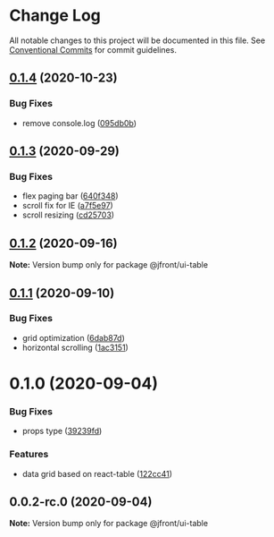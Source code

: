 # Change Log

All notable changes to this project will be documented in this file.
See [Conventional Commits](https://conventionalcommits.org) for commit guidelines.

## [0.1.4](https://github.com/Jepria/jfront-ui/compare/@jfront/ui-table@0.1.3...@jfront/ui-table@0.1.4) (2020-10-23)


### Bug Fixes

* remove console.log ([095db0b](https://github.com/Jepria/jfront-ui/commit/095db0b4ebe41efd469a71147cf0cbe004450b03))





## [0.1.3](https://github.com/Jepria/jfront-ui/compare/@jfront/ui-table@0.1.2...@jfront/ui-table@0.1.3) (2020-09-29)


### Bug Fixes

* flex paging bar ([640f348](https://github.com/Jepria/jfront-ui/commit/640f3489a9b3022221b75d5a9c0cad71ef1f0d67))
* scroll fix for IE ([a7f5e97](https://github.com/Jepria/jfront-ui/commit/a7f5e97725a769f39d9dcc407a895b54d4e73c08))
* scroll resizing ([cd25703](https://github.com/Jepria/jfront-ui/commit/cd25703e02189a818c1e38007152e4c20ffb5415))





## [0.1.2](https://github.com/Jepria/jfront-ui/compare/@jfront/ui-table@0.1.1...@jfront/ui-table@0.1.2) (2020-09-16)

**Note:** Version bump only for package @jfront/ui-table





## [0.1.1](https://github.com/Jepria/jfront-ui/compare/@jfront/ui-table@0.1.0...@jfront/ui-table@0.1.1) (2020-09-10)


### Bug Fixes

* grid optimization ([6dab87d](https://github.com/Jepria/jfront-ui/commit/6dab87d08d25c5f8442ff8e38d99e3f9c89c17f4))
* horizontal scrolling ([1ac3151](https://github.com/Jepria/jfront-ui/commit/1ac3151ffa410f926fa31e6addadf7a0efddfcee))





# 0.1.0 (2020-09-04)


### Bug Fixes

* props type ([39239fd](https://github.com/Jepria/jfront-ui/commit/39239fde7a296f1983efb8eecfc05ee3853cd7a0))


### Features

* data grid based on react-table ([122cc41](https://github.com/Jepria/jfront-ui/commit/122cc41ac883337a140fdc745893ab00cb0cd37a))





## 0.0.2-rc.0 (2020-09-04)

**Note:** Version bump only for package @jfront/ui-table
